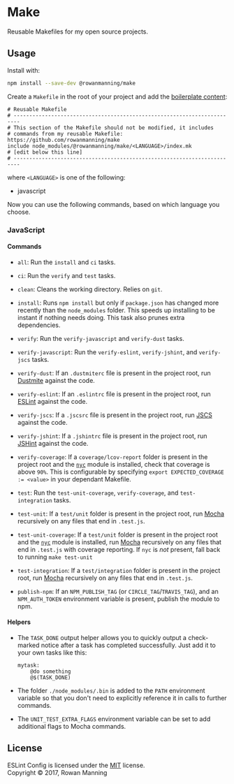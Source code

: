 
# Make

Reusable Makefiles for my open source projects.


## Usage

Install with:

```sh
npm install --save-dev @rowanmanning/make
```

Create a `Makefile` in the root of your project and add the [boilerplate content](boilerplate.mk):

```make
# Reusable Makefile
# ------------------------------------------------------------------------
# This section of the Makefile should not be modified, it includes
# commands from my reusable Makefile: https://github.com/rowanmanning/make
include node_modules/@rowanmanning/make/<LANGUAGE>/index.mk
# [edit below this line]
# ------------------------------------------------------------------------
```

where `<LANGUAGE>` is one of the following:

  * javascript

Now you can use the following commands, based on which language you choose.

### JavaScript

#### Commands

  * `all`: Run the `install` and `ci` tasks.

  * `ci`: Run the `verify` and `test` tasks.

  * `clean`: Cleans the working directory. Relies on `git`.

  * `install`: Runs `npm install` but only if `package.json` has changed more recently than the `node_modules` folder. This speeds up installing to be instant if nothing needs doing. This task also prunes extra dependencies.

  * `verify`: Run the `verify-javascript` and `verify-dust` tasks.

  * `verify-javascript`: Run the `verify-eslint`, `verify-jshint`, and `verify-jscs` tasks.

  * `verify-dust`: If an `.dustmiterc` file is present in the project root, run [Dustmite] against the code.

  * `verify-eslint`: If an `.eslintrc` file is present in the project root, run [ESLint] against the code.

  * `verify-jscs`: If a `.jscsrc` file is present in the project root, run [JSCS] against the code.

  * `verify-jshint`: If a `.jshintrc` file is present in the project root, run [JSHint] against the code.

  * `verify-coverage`: If a `coverage/lcov-report` folder is present in the project root and the [`nyc`][nyc] module is installed, check that coverage is above `90%`. This is configurable by specifying `export EXPECTED_COVERAGE := <value>` in your dependant Makefile.

  * `test`: Run the `test-unit-coverage`, `verify-coverage`, and `test-integration` tasks.

  * `test-unit`: If a `test/unit` folder is present in the project root, run [Mocha] recursively on any files that end in `.test.js`.

  * `test-unit-coverage`: If a `test/unit` folder is present in the project root and the [`nyc`][nyc] module is installed, run [Mocha] recursively on any files that end in `.test.js` with coverage reporting. If `nyc` is _not_ present, fall back to running `make test-unit`

  * `test-integration`: If a `test/integration` folder is present in the project root, run [Mocha] recursively on any files that end in `.test.js`.

  * `publish-npm`: If an `NPM_PUBLISH_TAG` (or `CIRCLE_TAG`/`TRAVIS_TAG`), and an `NPM_AUTH_TOKEN` environment variable is present, publish the module to npm.

#### Helpers

  * The `TASK_DONE` output helper allows you to quickly output a check-marked notice after a task has completed successfully. Just add it to your own tasks like this:

    ```make
    mytask:
    	@do something
    	@$(TASK_DONE)
    ```

  * The folder `./node_modules/.bin` is added to the `PATH` environment variable so that you don't need to explicitly reference it in calls to further commands.

  * The `UNIT_TEST_EXTRA_FLAGS` environment variable can be set to add additional flags to Mocha commands.


## License

ESLint Config is licensed under the [MIT] license.<br/>
Copyright &copy; 2017, Rowan Manning



[dustmite]: https://github.com/springernature/dustmite
[eslint]: http://eslint.org/
[jscs]: http://jscs.info/
[jshint]: http://jshint.com/
[mit]: LICENSE
[mocha]: https://mochajs.org/
[nyc]: https://github.com/istanbuljs/nyc
